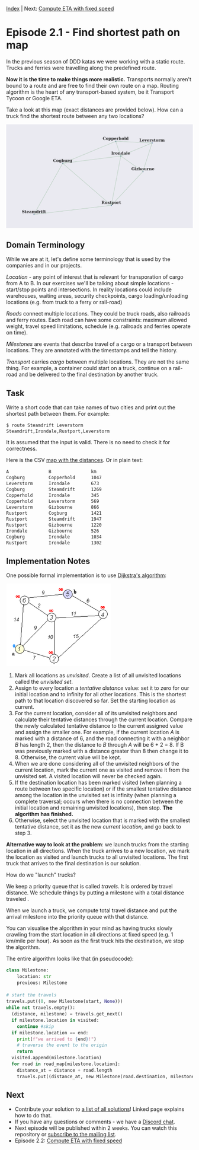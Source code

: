 [Index](transport-tycoon.md) | Next: [Compute ETA with fixed speed](transport-tycoon_22.md)

# Episode 2.1 - Find shortest path on map

In the previous season of DDD katas we were working with a static route. Trucks and ferries were travelling along the predefined route.  

**Now it is the time to make things more realistic.** Transports normally aren't bound to a route and are free to find their own route on a map. Routing algorithm is the heart of any transport-based system, be it Transport Tycoon or Google ETA. 

Take a look at this map (exact distances are provided below). How can a truck find the shortest route between any two locations? 

![image-20220207105046047](images/image-20220207105046047.png)

## Domain Terminology

While we are at it, let's define some terminology that is used by the companies and in our projects.

*Location* - any point of interest that is relevant for transporation of cargo from A to B. In our exercises we'll be talking about simple locations - start/stop points and intersections. In reality locations could include warehouses, waiting areas, security checkpoints, cargo loading/unloading locations (e.g. from truck to a ferry or rail-road)

*Roads* connect multiple locations. They could be truck roads, also railroads and ferry routes. Each road can have some constraints: maximum allowed weight, travel speed limitations, schedule (e.g. railroads and ferries operate on time). 

_Milestones_ are events that describe travel of a cargo or a transport between locations. They are annotated with the timestamps and tell the history.

_Transport_ carries _cargo_ between multiple locations. They are not the same thing. For example, a container could start on a truck, continue on a rail-road and be delivered to the final destination by another truck. 

## Task

Write a short code that can take names of two cities and print out the shortest path between them. For example: 

```
$ route Steamdrift Leverstorm
Steamdrift,Irondale,Rustport,Leverstorm
```

It is assumed that the input is valid. There is no need to check it for correctness.

Here is the CSV [map with the distances](transport-tycoon/s02e01_map.csv). Or in plain text:

```
A           	B           	km
Cogburg     	Copperhold  	1047
Leverstorm  	Irondale    	673
Cogburg     	Steamdrift  	1269
Copperhold  	Irondale    	345
Copperhold  	Leverstorm  	569
Leverstorm  	Gizbourne   	866
Rustport    	Cogburg     	1421
Rustport    	Steamdrift  	1947
Rustport    	Gizbourne   	1220
Irondale    	Gizbourne   	526
Cogburg     	Irondale    	1034
Rustport    	Irondale    	1302
```

## Implementation Notes

One possible formal implementation is to use [Dijkstra's algorithm](https://en.wikipedia.org/wiki/Dijkstra%27s_algorithm):

![Dijkstra_Animation](images/Dijkstra_Animation.gif)

1. Mark all locations as *unvisited*. Create a list of all unvisited locations called the *unvisited set*.
2. Assign to every location a *tentative distance* value: set it to zero for our initial location and to infinity for all other locations. This is the shortest path to that location discovered so far. Set the starting location as current.
3. For the current location, consider all of its unvisited neighbors and calculate their tentative distances through the current location. Compare the newly calculated tentative distance to the current assigned value and assign the smaller one. For example, if the current location *A* is marked with a distance of 6, and the road connecting it with a neighbor *B* has length 2, then the distance to *B* through *A* will be 6 + 2 = 8. If B was previously marked with a distance greater than 8 then change it to 8. Otherwise, the current value will be kept.
4. When we are done considering all of the unvisited neighbors of the current location, mark the current one as visited and remove it from the unvisited set. A visited location will never be checked again.
5. If the destination location has been marked visited (when planning a route between two specific location) or if the smallest tentative distance among the location in the unvisited set is infinity (when planning a complete traversal; occurs when there is no connection between the initial location and remaining unvisited locations), then stop. **The algorithm has finished.**
6. Otherwise, select the unvisited location that is marked with the smallest tentative distance, set it as the new *current location*, and go back to step 3.



**Alternative way to look at the problem**: we launch trucks from the starting location in all directions. When the truck arrives to a new location, we mark the location as visited and launch trucks to all unvisited locations. The first truck that arrives to the final destination is our solution.

How do we "launch" trucks?

We keep a priority queue that is called *travels*. It is ordered by travel distance. We schedule things by putting a milestone with a total distance traveled .

When we launch a truck, we compute total travel distance and put the arrival milestone into the priority queue with that distance.

You can visualise the algorithm in your mind as having trucks slowly crawling from the start location in all directions at fixed speed (e.g. 1 km/mile per hour). As soon as the first truck hits the destination, we stop the algorithm. 

The entire algorithm looks like that (in pseudocode):

```python
class Milestone:
    location: str
    previous: Milestone

# start the travels
travels.put((0, new Milestone(start, None)))
while not travels.empty():
  (distance, milestone) = travels.get_next()
  if milestone.location in visited:
    continue #skip
  if milestone.location == end:
    print(f"we arrived to {end}!")
    # traverse the event to the origin
    return
  visited.append(milestone.location)
  for road in road_map[milestone.location]:
    distance_at = distance + road.length
    travels.put((distance_at, new Milestone(road.destination, milestone)))
```



## Next

- Contribute your solution to [a list of all solutions](transport-tycoon/README.md)! Linked page explains how to do that.
- If you have any questions or comments - we have a [Discord chat](https://discord.gg/jHGbUwxDgv).
- Next episode will be published within 2 weeks. You can watch this repository or [subscribe to the mailing list](https://tinyletter.com/softwarepark).
- Episode 2.2: [Compute ETA with fixed speed](transport-tycoon_22.md)